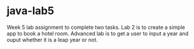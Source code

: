# java-lab5
Week 5 lab assignment to complete two tasks. Lab 2 is to create a simple app to book a hotel room. Advanced lab is to get a user to input a year and ouput whether it is a leap year or not.
